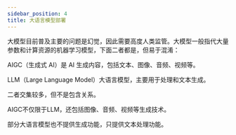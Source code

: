 ```yaml
---
sidebar_position: 4
title: 大语言模型部署
---
```


大模型目前普及主要的问题是幻觉，因此需要高度人类监管。大模型一般指代大量参数和计算资源的机器学习模型，下面二者都是，但易于混淆：

AIGC（生成式 AI）是 AI 生成内容，包括文本、图像、音频、视频等。

LLM（Large Language Model）大语言模型，主要用于处理和文本生成。

二者交集较多，但不是包含关系。

AIGC不仅限于LLM，还包括图像、音频、视频等生成技术。

部分大语言模型也不提供生成功能，只提供文本处理功能。


<DocCardList />
